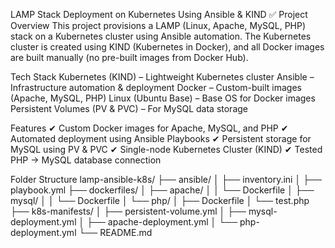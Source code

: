 LAMP Stack Deployment on Kubernetes Using Ansible & KIND
✅ Project Overview
This project provisions a LAMP (Linux, Apache, MySQL, PHP) stack on a Kubernetes cluster using Ansible automation.
The Kubernetes cluster is created using KIND (Kubernetes in Docker), and all Docker images are built manually (no pre-built images from Docker Hub).

Tech Stack
Kubernetes (KIND) – Lightweight Kubernetes cluster
Ansible – Infrastructure automation & deployment
Docker – Custom-built images (Apache, MySQL, PHP)
Linux (Ubuntu Base) – Base OS for Docker images
Persistent Volumes (PV & PVC) – For MySQL data storage

Features
✔ Custom Docker images for Apache, MySQL, and PHP
✔ Automated deployment using Ansible Playbooks
✔ Persistent storage for MySQL using PV & PVC
✔ Single-node Kubernetes Cluster (KIND)
✔ Tested PHP → MySQL database connection

Folder Structure
lamp-ansible-k8s/
├── ansible/
│   ├── inventory.ini
│   ├── playbook.yml
├── dockerfiles/
│   ├── apache/
│   │   └── Dockerfile
│   ├── mysql/
│   │   └── Dockerfile
│   └── php/
│       ├── Dockerfile
│       └── test.php
├── k8s-manifests/
│   ├── persistent-volume.yml
│   ├── mysql-deployment.yml
│   ├── apache-deployment.yml
│   └── php-deployment.yml
└── README.md

